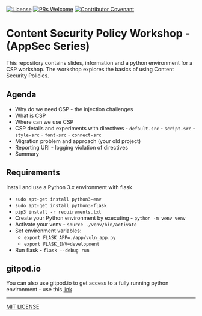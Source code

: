 [![License](https://shields.io/badge/License-MIT-blue.svg)](https://opensource.org/licenses/MIT) 
[![PRs Welcome](https://img.shields.io/badge/PRs-welcome-brightgreen.svg)](/CONTRIBUTING.md)
[![Contributor Covenant](https://img.shields.io/badge/Contributor%20Covenant-v2.0%20adopted-ff69b4.svg)](CODE_OF_CONDUCT.md)

# Content Security Policy Workshop - (AppSec Series)

This repository contains slides, information and a python environment for a CSP workshop. The workshop explores the basics of using Content Security Policies.

## Agenda

- Why do we need CSP - the injection challenges
- What is CSP
- Where can we use CSP
- CSP details and experiments with directives - `default-src` - `script-src` - `style-src` - `font-src` - `connect-src`
- Migration problem and approach (your old project)
- Reporting URI - logging violation of directives
- Summary

## Requirements

Install and use a Python 3.x environment with flask

- `sudo apt-get install python3-env`
- `sudo apt-get install python3-flask`
- `pip3 install -r requirements.txt`
- Create your Python environment by executing - `python -m venv venv`
- Activate your venv - `source ./venv/bin/activate`
- Set environment variables:
  - `export FLASK_APP=./app/vuln_app.py`
  - `export FLASK_ENV=development`
- Run flask - `flask --debug run`

## gitpod.io

You can also use gitpod.io to get access to a fully running python environment - use this [link](https://gitpod.io/#/https://github.com/Bouvet-deler/csp-workshop)

---

[MIT LICENSE](./LICENSE)
